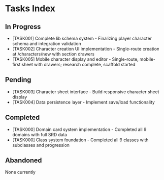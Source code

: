 # Tasks Index

## In Progress

- [TASK001] Complete lib schema system - Finalizing player character schema and integration validation
- [TASK002] Character creation UI implementation - Single-route creation at /characters/new with section drawers
- [TASK005] Mobile character display and editor - Single-route, mobile-first sheet with drawers; research complete, scaffold started

## Pending

- [TASK003] Character sheet interface - Build responsive character sheet display
- [TASK004] Data persistence layer - Implement save/load functionality

## Completed

- [TASK000] Domain card system implementation - Completed all 9 domains with full SRD data
- [TASK000] Class system foundation - Completed all 9 classes with subclasses and progression

## Abandoned

None currently
